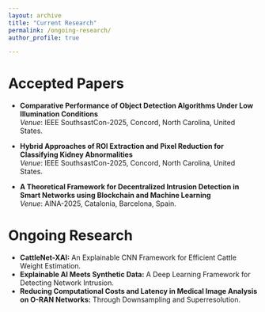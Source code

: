 ```yaml
---
layout: archive
title: "Current Research"
permalink: /ongoing-research/
author_profile: true

---
```


# Accepted Papers

- **Comparative Performance of Object Detection Algorithms Under Low Illumination Conditions**  
  *Venue*: IEEE SouthsastCon-2025, Concord, North Carolina, United States.

- **Hybrid Approaches of ROI Extraction and Pixel Reduction for Classifying Kidney Abnormalities**  
  *Venue*: IEEE SouthsastCon-2025, Concord, North Carolina, United States.

- **A Theoretical Framework for Decentralized Intrusion Detection in Smart Networks using Blockchain and Machine Learning**  
  *Venue*: AINA-2025, Catalonia, Barcelona, Spain.

# Ongoing Research

- **CattleNet-XAI:** An Explainable CNN Framework for Efficient Cattle Weight Estimation.
- **Explainable AI Meets Synthetic Data:** A Deep Learning Framework for Detecting Network Intrusion.
- **Reducing Computational Costs and Latency in Medical Image Analysis on O-RAN Networks:** Through Downsampling and Superresolution.

